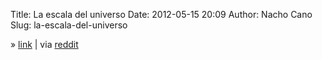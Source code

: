Title: La escala del universo
Date: 2012-05-15 20:09
Author: Nacho Cano
Slug: la-escala-del-universo

» [link][] | via [reddit][]

  [link]: http://i.imgur.com/0fPRk.jpg
    "link"
  [reddit]: http://www.reddit.com/r/space/comments/t4wle/the_scale_of_the_universe/
    "La escala del universo"
